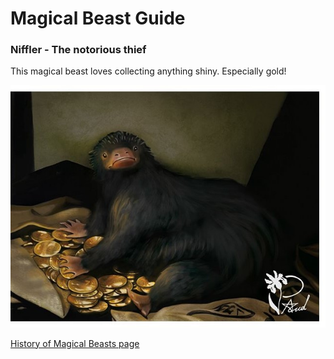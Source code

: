 # Magical Beast Guide  

### **Niffler - The notorious thief**  
This magical beast loves collecting anything shiny. Especially gold!

![Niffler](https://github.com/ChristaMitchell/ChristaMitchell.github.io/raw/main/Niffler%20Crop.jpg)  

[History of Magical Beasts page](https://christamitchell.github.io/History-of-Magical-Beasts.html)
